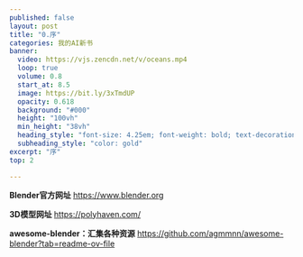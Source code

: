 ```yaml
---
published: false
layout: post
title: "0.序"
categories: 我的AI新书
banner:
  video: https://vjs.zencdn.net/v/oceans.mp4
  loop: true
  volume: 0.8
  start_at: 8.5
  image: https://bit.ly/3xTmdUP
  opacity: 0.618
  background: "#000"
  height: "100vh"
  min_height: "38vh"
  heading_style: "font-size: 4.25em; font-weight: bold; text-decoration: underline"
  subheading_style: "color: gold"
excerpt: "序"
top: 2

---
```



**Blender官方网址**
https://www.blender.org


**3D模型网址**
https://polyhaven.com/


**awesome-blender：汇集各种资源**
https://github.com/agmmnn/awesome-blender?tab=readme-ov-file




